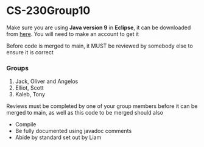 <h1>CS-230Group10</h1>

<p>Make sure you are using <b>Java version 9</b> in <b>Eclipse</b>, it can be downloaded from <a href="https://www.oracle.com/technetwork/java/javase/downloads/java-archive-javase9-3934878.html">here</a>. You will need to make an account to get it</p>

<p>Before code is merged to main, it MUST be reviewed by somebody else to ensure it is correct</p>

<h3>Groups</h3>
<ol>
  <li>Jack, Oliver and Angelos</li>
  <li>Elliot, Scott</li>
  <li>Kaleb, Tony</li>
</ol>
<p>Reviews must be completed by one of your group members before it can be merged to main, as well as this code to be merged should also</p>

<ul>
  <li>Compile</li>
  <li>Be fully documented using javadoc comments</li>
  <li>Abide by standard set out by Liam</li>
</ul>
